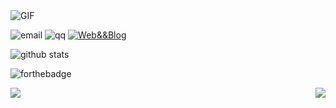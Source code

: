 
  <img align="centre" alt="GIF" src="https://media.giphy.com/media/836HiJc7pgzy8iNXCn/giphy.gif" />
  

![email](https://img.shields.io/badge/Email-hzj%40me.com-green?style=for-the-badge&logo=appveyor)
![qq](https://img.shields.io/badge/qq-21633312-green?style=for-the-badge&logo=appveyor)
[![Web&&Blog](https://img.shields.io/badge/Web&&Blog-https://www.meefarm.cn-green.svg?style=for-the-badge&logo=appveyor)](https://www.meefarm.cn)

![github stats](https://github-readme-stats.vercel.app/api?username=MrH723&show_icons=true&hide_border=true)

![forthebadge](https://forthebadge.com/images/badges/built-with-love.svg)

<a href="https://github.com/MrH723/Actions-OpenWrt">
  <img align="left" src="https://github-readme-stats.vercel.app/api/pin/?username=MrH723&repo=Actions-OpenWrt" />
</a>


<a href="https://github.com/MrH723/openwrt-packages">
  <img align="right" src="https://github-readme-stats.vercel.app/api/pin/?username=MrH723&repo=openwrt-packages" />
</a>


